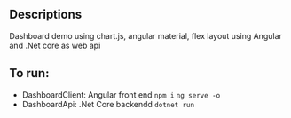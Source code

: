 ## Descriptions
Dashboard demo using chart.js, angular material, flex layout using Angular and .Net core as web api

## To run:
- DashboardClient: Angular front end
`npm i`
`ng serve -o`
- DashboardApi: .Net Core backendd
`dotnet run`
